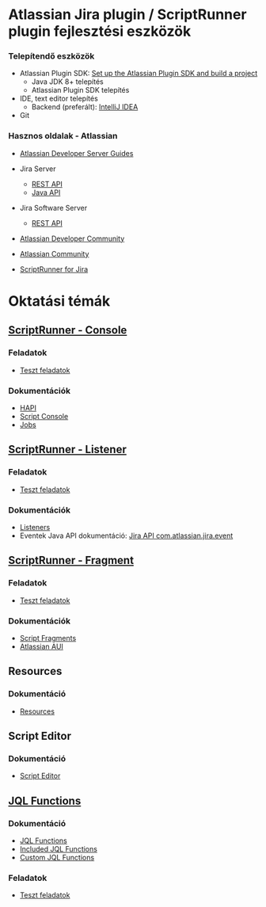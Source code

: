 # Atlassian Jira plugin / ScriptRunner plugin fejlesztési eszközök

### Telepítendő eszközök

- Atlassian Plugin SDK: [Set up the Atlassian Plugin SDK and build a project](https://developer.atlassian.com/server/framework/atlassian-sdk/set-up-the-atlassian-plugin-sdk-and-build-a-project/)
  - Java JDK 8+ telepítés
  - Atlassian Plugin SDK telepítés
- IDE, text editor telepítés
  - Backend (preferált): [IntelliJ IDEA](https://www.jetbrains.com/idea/)
- Git

### Hasznos oldalak - Atlassian
- [Atlassian Developer Server Guides](https://developer.atlassian.com/server/jira/platform/getting-started/)
- Jira Server

  - [REST API](https://docs.atlassian.com/software/jira/docs/api/REST/9.11.0/)
  - [Java API](https://docs.atlassian.com/software/jira/docs/api/9.11.0/)

- Jira Software Server

  - [REST API](https://docs.atlassian.com/jira-software/REST/9.11.0/)

- [Atlassian Developer Community](https://community.developer.atlassian.com/)
- [Atlassian Community](https://community.atlassian.com/)
- [ScriptRunner for Jira](https://docs.adaptavist.com/sr4js/latest)

# Oktatási témák

## [ScriptRunner - Console](src/main/resources/com/jira/lessons/console)
### Feladatok
- [Teszt feladatok](src/main/resources/com/jira/lessons/console/Feladatok.md)

### Dokumentációk
- [HAPI](https://docs.adaptavist.com/sr4js/latest/hapi)
- [Script Console](https://docs.adaptavist.com/sr4js/latest/features/script-console)
- [Jobs](https://docs.adaptavist.com/sr4js/latest/features/jobs)

## [ScriptRunner - Listener](src/main/resources/com/jira/lessons/events)
### Feladatok
- [Teszt feladatok](src/main/resources/com/jira/lessons/events/Feladatok.md)

### Dokumentációk
- [Listeners](https://docs.adaptavist.com/sr4js/latest/features/listeners)
- Eventek Java API dokumentáció: [Jira API com.atlassian.jira.event](https://docs.atlassian.com/software/jira/docs/api/9.11.0/overview-summary.html)

## [ScriptRunner - Fragment](src/main/resources/com/jira/lessons/fragment)
### Feladatok
- [Teszt feladatok](src/main/resources/com/jira/lessons/fragment/Feladatok.md)

### Dokumentációk
- [Script Fragments](https://docs.adaptavist.com/sr4js/latest/features/script-fragments)
- [Atlassian AUI](https://aui.atlassian.com/aui/latest/docs/getting-started.html)

## Resources
### Dokumentáció
- [Resources](https://docs.adaptavist.com/sr4js/latest/features/resources)

## Script Editor
### Dokumentáció
- [Script Editor](https://docs.adaptavist.com/sr4js/latest/features/script-editor)

## [JQL Functions](src/main/resources/com/onresolve/jira/groovy/jql)
### Dokumentáció
- [JQL Functions](https://docs.adaptavist.com/sr4js/latest/features/jql-functions)
- [Included JQL Functions](https://docs.adaptavist.com/sr4js/latest/features/jql-functions/included-jql-functions)
- [Custom JQL Functions](https://docs.adaptavist.com/sr4js/latest/features/jql-functions/custom-jql-functions)

### Feladatok
- [Teszt feladatok](src/main/resources/com/onresolve/jira/groovy/jql/Feladatok.md)


